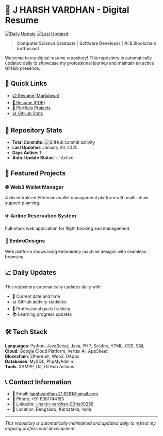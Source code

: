 # 📄 J HARSH VARDHAN - Digital Resume

[![Daily Update](https://github.com/username/resume/actions/workflows/daily-update.yml/badge.svg)](https://github.com/username/resume/actions/workflows/daily-update.yml)
[![Last Updated](https://img.shields.io/badge/Last%20Updated-2025--01--26-blue)](https://github.com/username/resume)

> **Computer Science Graduate** | **Software Developer** | **AI & Blockchain Enthusiast**

Welcome to my digital resume repository! This repository is automatically updated daily to showcase my professional journey and maintain an active GitHub presence.

## 🎯 Quick Links

- [📋 Resume (Markdown)](./resume.md)
- [📄 Resume (PDF)](./resume.pdf)
- [💼 Portfolio Projects](./projects/)
- [📊 GitHub Stats](./stats.md)

## 🔄 Repository Stats

- **Total Commits**: ![GitHub commit activity](https://img.shields.io/github/commit-activity/m/username/resume)
- **Last Updated**: January 26, 2025
- **Days Active**: 1
- **Auto-Update Status**: ✅ Active

## 🚀 Featured Projects

### 🌐 Web3 Wallet Manager
A decentralized Ethereum wallet management platform with multi-chain support planning.

### ✈️ Airline Reservation System
Full-stack web application for flight booking and management.

### 🎨 EmbroDesigns
Web platform showcasing embroidery machine designs with seamless browsing.

## 📈 Daily Updates

This repository automatically updates daily with:
- 📅 Current date and time
- 📊 GitHub activity statistics
- 🎯 Professional goals tracking
- 📚 Learning progress updates

## 🛠️ Tech Stack

**Languages**: Python, JavaScript, Java, PHP, Solidity, HTML, CSS, SQL  
**Cloud**: Google Cloud Platform, Vertex AI, AppSheet  
**Blockchain**: Ethereum, Web3, DApps  
**Databases**: MySQL, PhpMyAdmin  
**Tools**: XAMPP, Git, GitHub Actions

## 📞 Contact Information

- 📧 Email: harshvardhan.21.6361@gmail.com
- 📱 Phone: +91 6361744165
- 🔗 LinkedIn: [j-harsh-vardhan-934a00258](https://linkedin.com/in/j-harsh-vardhan-934a00258)
- 📍 Location: Bengaluru, Karnataka, India

---

*This repository is automatically maintained and updated daily to reflect my ongoing professional development.*
